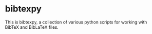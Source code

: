 # bibtexpy

This is bibtexpy, a collection of various python scripts for working with BibTeX and BibLaTeX files.
